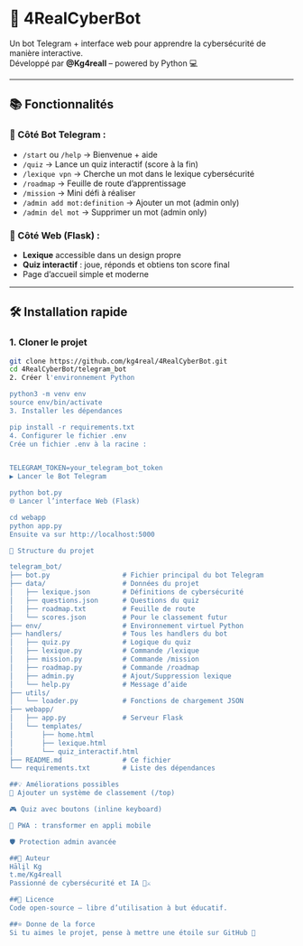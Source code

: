 # 🤖 4RealCyberBot

Un bot Telegram + interface web pour apprendre la cybersécurité de manière interactive.  
Développé par **@Kg4reall** – powered by Python 💻

---

## 📚 Fonctionnalités

### 🔸 Côté Bot Telegram :
- `/start` ou `/help` → Bienvenue + aide
- `/quiz` → Lance un quiz interactif (score à la fin)
- `/lexique vpn` → Cherche un mot dans le lexique cybersécurité
- `/roadmap` → Feuille de route d’apprentissage
- `/mission` → Mini défi à réaliser
- `/admin add mot:definition` → Ajouter un mot (admin only)
- `/admin del mot` → Supprimer un mot (admin only)

### 🔸 Côté Web (Flask) :
- **Lexique** accessible dans un design propre
- **Quiz interactif** : joue, réponds et obtiens ton score final
- Page d’accueil simple et moderne

---

## 🛠️ Installation rapide

### 1. Cloner le projet
```bash
git clone https://github.com/kg4real/4RealCyberBot.git
cd 4RealCyberBot/telegram_bot
2. Créer l'environnement Python

python3 -m venv env
source env/bin/activate
3. Installer les dépendances

pip install -r requirements.txt
4. Configurer le fichier .env
Crée un fichier .env à la racine :


TELEGRAM_TOKEN=your_telegram_bot_token
▶️ Lancer le Bot Telegram

python bot.py
🌐 Lancer l’interface Web (Flask)

cd webapp
python app.py
Ensuite va sur http://localhost:5000

📁 Structure du projet

telegram_bot/
├── bot.py                  # Fichier principal du bot Telegram
├── data/                   # Données du projet
│   ├── lexique.json        # Définitions de cybersécurité
│   ├── questions.json      # Questions du quiz
│   ├── roadmap.txt         # Feuille de route
│   └── scores.json         # Pour le classement futur
├── env/                    # Environnement virtuel Python
├── handlers/               # Tous les handlers du bot
│   ├── quiz.py             # Logique du quiz
│   ├── lexique.py          # Commande /lexique
│   ├── mission.py          # Commande /mission
│   ├── roadmap.py          # Commande /roadmap
│   ├── admin.py            # Ajout/Suppression lexique
│   └── help.py             # Message d’aide
├── utils/
│   └── loader.py           # Fonctions de chargement JSON
├── webapp/
│   ├── app.py              # Serveur Flask
│   └── templates/
│       ├── home.html
│       ├── lexique.html
│       └── quiz_interactif.html
├── README.md               # Ce fichier
└── requirements.txt        # Liste des dépendances

##💡 Améliorations possibles
🎯 Ajouter un système de classement (/top)

🎮 Quiz avec boutons (inline keyboard)

📲 PWA : transformer en appli mobile

🛡️ Protection admin avancée

##👤 Auteur
Hālįl Kg
t.me/Kg4reall
Passionné de cybersécurité et IA 🤖⚔️

##🏁 Licence
Code open-source – libre d’utilisation à but éducatif.

##⭐ Donne de la force
Si tu aimes le projet, pense à mettre une étoile sur GitHub 🌟


